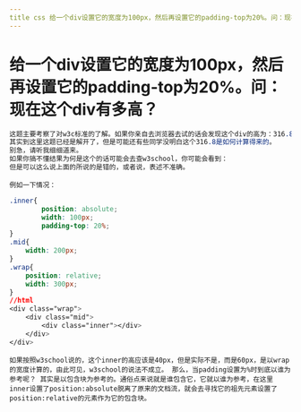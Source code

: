```yaml
---
title css 给一个div设置它的宽度为100px，然后再设置它的padding-top为20%。问：现在这个div有多高？
---
```


# 给一个div设置它的宽度为100px，然后再设置它的padding-top为20%。问：现在这个div有多高？

```css
这题主要考察了对w3c标准的了解。如果你亲自去浏览器去试的话会发现这个div的高为：316.8(注意：不同分辨率的电脑测试会有不同的效果，这里以我的电脑1600x900为参考)，
其实到这里这题已经是解开了，但是可能还有些同学没明白这个316.8是如何计算得来的。
别急，请听我细细道来。
如果你搞不懂结果为何是这个的话可能会去查w3school，你可能会看到：
但是可以这么说上面的所说的是错的，或者说，表述不准确。
```

``例如一下情况：``

```css
.inner{
        position: absolute;
        width: 100px;
        padding-top: 20%;
}
.mid{
    width: 200px;
}
.wrap{
    position: relative;
    width: 300px;
}
//html
<div class="wrap">
    <div class="mid">
        <div class="inner"></div>
    </div>
</div>
```

``如果按照w3school说的，这个inner的高应该是40px，但是实际不是，而是60px，是以wrap的宽度计算的，由此可见，w3school的说法不成立。
那么，当padding设置为%时到底以谁为参考呢？
其实是以包含块为参考的。通俗点来说就是谁包含它，它就以谁为参考，在这里inner设置了position:absolute脱离了原来的文档流，就会去寻找它的祖先元素设置了position:relative的元素作为它的包含块。``